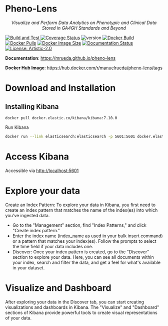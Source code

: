 # Pheno-Lens
<p align="center">
    <em>Visualize and Perform Data Analytics on Phenotypic and Clinical Data Stored in GA4GH Standards and Beyond</em>
</p>

[![Build and Test](https://github.com/mrueda/pheno-lens/actions/workflows/build-and-test.yml/badge.svg)](https://github.com/mrueda/pheno-lens/actions/workflows/build-and-test.yml)
[![Coverage Status](https://coveralls.io/repos/github/CNAG-Biomedical-Informatics/pheno-lens/badge.svg?branch=main)](https://coveralls.io/github/CNAG-Biomedical-Informatics/pheno-lens?branch=main)
![version](https://img.shields.io/badge/version-0.04_beta-orange)
[![Docker Build](https://github.com/mrueda/pheno-lens/actions/workflows/docker-build.yml/badge.svg)](https://github.com/mrueda/pheno-lens/actions/workflows/docker-build.yml)
[![Docker Pulls](https://badgen.net/docker/pulls/manuelrueda/pheno-lens?icon=docker&label=pulls)](https://hub.docker.com/r/manuelrueda/pheno-lens/)
[![Docker Image Size](https://badgen.net/docker/size/manuelrueda/pheno-lens?icon=docker&label=image%20size)](https://hub.docker.com/r/manuelrueda/pheno-lens/)
[![Documentation Status](https://github.com/mrueda/pheno-lens/actions/workflows/documentation.yml/badge.svg)](https://github.com/mrueda/pheno-lens/actions/workflows/documentation.yml)
[![License: Artistic-2.0](https://img.shields.io/badge/License-Artistic%202.0-0298c3.svg)](https://opensource.org/licenses/Artistic-2.0)

**Documentation**: <a href="https://mrueda.github.io/pheno-lens" target="_blank">https://mrueda.github.io/pheno-lens</a>

**Docker Hub Image**: <a href="https://hub.docker.com/r/manuelrueda/pheno-lens/tags" target="_blank">https://hub.docker.com/r/manuelrueda/pheno-lens/tags</a>


# Download and Installation

## Installing Kibana

```
docker pull docker.elastic.co/kibana/kibana:7.10.0
```

Run Kibana
```bash     
docker run --link elasticsearch:elasticsearch -p 5601:5601 docker.elastic.co/kibana/kibana:7.10.0
```

# Access Kibana

Accessible via [http://localhost:5601](http://localhost:5601)

# Explore your data

Create an Index Pattern: To explore your data in Kibana, you first need to create an index pattern that matches the name of the index(es) into which you've ingested data.
* Go to the "Management" section, find "Index Patterns," and click "Create index pattern."
* Enter the index name (index_name as used in your bulk insert command) or a pattern that matches your index(es). Follow the prompts to select the time field if your data includes one.
* Discover: Once your index pattern is created, go to the "Discover" section to explore your data. Here, you can see all documents within your index, search and filter the data, and get a feel for what's available in your dataset.

# Visualize and Dashboard
After exploring your data in the Discover tab, you can start creating visualizations and dashboards in Kibana. The "Visualize" and "Dashboard" sections of Kibana provide powerful tools to create visual representations of your data.

